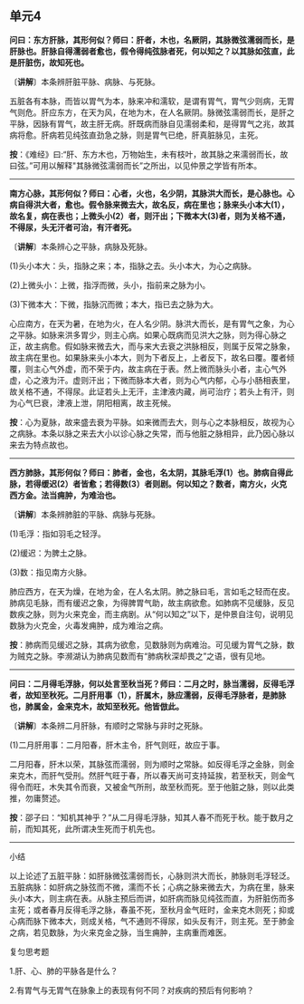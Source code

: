 ## 单元4

**问曰：东方肝脉，其形何似？师曰：肝者，木也，名厥阴，其脉微弦濡弱而长，是肝脉也。肝脉自得濡弱者愈也，假令得纯弦脉者死，何以知之？以其脉如弦直，此是肝脏伤，故知死也。**

〔**讲解**〕本条辨肝脏平脉、病脉、与死脉。

五脏各有本脉，而皆以胃气为本，脉来冲和濡软，是谓有胃气，胃气少则病，无胃气则危。肝应东方，在天为风，在地为木，在人名厥阴。脉微弦濡弱而长，是肝之平脉，因脉有胃气，故主肝无病。肝既病而脉自见濡弱柔和，是得胃气之兆，故其病将愈。肝病若见纯弦直劲急之脉，则是胃气已绝，肝真脏脉见，主死。

**按**：《难经》曰:“肝、东方木也，万物始生，未有枝叶，故其脉之来濡弱而长，故曰弦。”可用以解释"其脉微弦濡弱而长”之所出，以见仲景之学皆有所本。

------

**南方心脉，其形何似？师曰：心者，火也，名少阴，其脉洪大而长，是心脉也。心病自得洪大者，愈也。假令脉来微去大，故名反，病在里也；脉来头小本大(1），故名复，病在表也；上微头小(2）者，则汗出；下微本大(3)者，则为关格不通，不得尿，头无汗者可治，有汗者死。**

〔**讲解**〕本条辨心之平脉，病脉及死脉。

(1)头小本大：头，指脉之来；本，指脉之去。头小本大，为心之病脉。

(2)上微头小：上微，指浮而微，头小，指前来之脉为小。

(3)下微本大：下微，指脉沉而微；本大，指已去之脉为大。

心应南方，在天为暑，在地为火，在人名少阴。脉洪大而长，是有胃气之象，为心之平脉。如脉来洪多胃少，则主心病。如果心既病而见洪大之脉，则为得心脉之正，故主病愈。假如脉来微去大，而与来大去衰之洪脉相反，则属于反常之脉象，故主病在里也。如果脉来头小本大，则为下者反上，上者反下，故名曰覆。覆者倾覆，则主心气外虚，而不荣于内，故主病在于表。然上微而脉头小者，主心气外虚，心之液为汗。虚则汗出；下微而脉本大者，则为心气内郁，心与小肠相表里，故关格不通，不得尿。此证若头上无汗，主津液内藏，尚可治疗；若头上有汗，则为心气巳衰，津液上泄，阴阳相离，故主死候。

**按**：心为夏脉，故来盛去衰为平脉。如来微而去大，则与心之本脉相反，故视为心之病脉。本条以脉之来去大小以诊心脉之失常，而与他脏之脉相异，此乃因心脉以来去为特点故也。

------

**西方肺脉，其形何似？师曰：肺者，金也，名太阴，其脉毛浮(1）也。肺病自得此脉，若得缓迟(2）者皆愈；若得数(3）者则剧。何以知之？数者，南方火，火克西方金。法当痈肿，为难治也。**

〔**讲解**〕本条辨肺脏的平脉、病脉与死脉。

(1)毛浮：指如羽毛之轻浮。

(2)缓迟：为脾土之脉。

(3)数：指见南方火脉。

肺应西方，在天为燥，在地为金，在人名太阴。肺之脉曰毛，言如毛之轻而在皮。肺病见毛脉，而有缓迟之象，为得脾胃气助，故主病欲愈。如肺病不见缓脉，反见数疾之脉，则为火来克金，而主病剧。从“何以知之”以下，是仲景自注句，说明见数脉为火克金，火毒发痈肿，成为难治之病。

**按**：肺病而见缓迟之脉，其病为欲愈，见数脉则为病难治。可见缓为胃气之脉，数为贼克之脉。李濒湖认为肺病见数而有“肺病秋深却畏之”之语，很有见地。

------

**问曰：二月得毛浮脉，何以处言至秋当死？师曰：二月之时，脉当濡弱，反得毛浮者，故知至秋死。二月肝用事（1），肝属木，脉应濡弱，反得毛浮脉者，是肺脉也，肺属金，金来克木，故知至秋死。他皆倣此。**

〔**讲解**〕本条辨二月肝脉，有顺时之常脉与非时之死脉。

(1)二月肝用事：二月阳春，肝木主令，肝气则旺，故应于事。

二月阳春，肝木以荣，其脉弦而濡弱，则为顺时之常脉。如反得毛浮之金脉，则金来克木，而肝气受刑。然肝气旺于春，所以春天尚可支持延挨，若至秋天，则金气得令而旺，木失其令而衰，又被金气所刑，故至秋而死。至于他脏之脉，则以此类推，勿庸赘述。

**按**：邵子曰：“知机其神乎？”从二月得毛浮脉，知其人春不而死于秋。能于数月之前，而知其死，此所谓决生死而于机先也。

------

小结

以上论述了五脏平脉：如肝脉微弦濡弱而长，心脉则洪大而长，肺脉则毛浮轻泛。五脏病脉：如肝病之脉弦而不微，濡而不长；心病之脉来微去大，为病在里，脉来头小本大，则主病在表。从脉主预后而讲，如肝病而脉见纯弦而直，为肝脏伤而多主死；或者春月反得毛浮之脉，春虽不死，至秋月金气旺时，金来克木则死；抑或心病而脉下微本大，则成关格，气不通则不得尿，如头反有汗，则主死。至于肺金之病，若见数脉，为火来克金之脉，当生痈肿，主病重而难医。

复匀思考题

1.肝、心、肺的平脉各是什么？

2.有胃气与无胃气在脉象上的表现有何不同？对疾病的预后有何影响？

